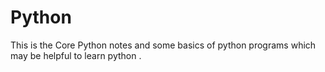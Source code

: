 # Python

This is the Core Python notes and some basics of python programs which may be helpful to learn python .
 